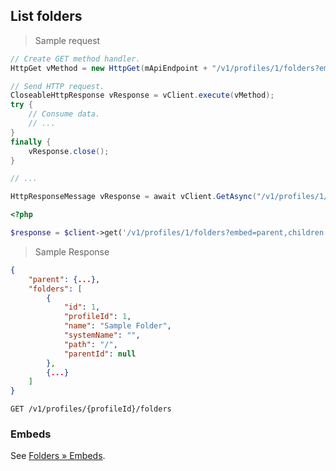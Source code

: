 ## List folders

> Sample request

```java
// Create GET method handler.
HttpGet vMethod = new HttpGet(mApiEndpoint + "/v1/profiles/1/folders?embed=parent,children");

// Send HTTP request.
CloseableHttpResponse vResponse = vClient.execute(vMethod);
try {
    // Consume data.
    // ...
}
finally {
    vResponse.close();
}
```

```c
// ...
```

```csharp
HttpResponseMessage vResponse = await vClient.GetAsync("/v1/profiles/1/folders?embed=parent,children");
```

```php
<?php

$response = $client->get('/v1/profiles/1/folders?embed=parent,children');
```

> Sample Response

```json
{
    "parent": {...},
    "folders": [
        {
            "id": 1,
            "profileId": 1,
            "name": "Sample Folder",
            "systemName": "",
            "path": "/",
            "parentId": null
        },
        {...}
    ]
}
```

`GET /v1/profiles/{profileId}/folders`

### Embeds

See [Folders &raquo; Embeds](#embeds-for-folders).
